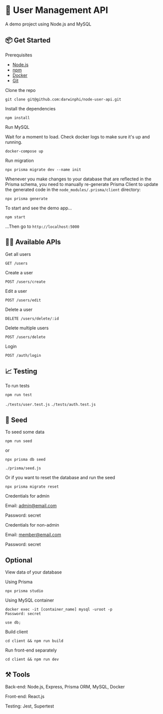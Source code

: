 # 📒 User Management API
A demo project using Node.js and MySQL

## 📦 Get Started
Prerequisites

- [Node.js](https://nodejs.org/en/download/)
- [npm](https://docs.npmjs.com/downloading-and-installing-node-js-and-npm)
- [Docker](https://docs.docker.com/get-docker/)
- [Git](https://git-scm.com/downloads)

Clone the repo
```
git clone git@github.com:darwinphi/node-user-api.git
```
Install the dependencies
```
npm install
```
Run MySQL

Wait for a moment to load. Check docker logs to make sure it's up and running.
```
docker-compose up
```

Run migration
```
npx prisma migrate dev --name init
```
Whenever you make changes to your database that are reflected in the Prisma schema, you need to manually re-generate Prisma Client to update the generated code in the `node_modules/.prisma/client` directory:
```
npx prisma generate
```

To start and see the demo app...
```
npm start
```
...Then go to `http://localhost:5000`

## 👨‍💻 Available APIs
Get all users
```
GET /users
```
Create a user
```
POST /users/create
```
Edit a user
```
POST /users/edit
```
Delete a user
```
DELETE /users/delete/:id
```
Delete multiple users
```
POST /users/delete
```
Login
```
POST /auth/login
```

## 📈 Testing
To  run tests
```
npm run test
```
`./tests/user.test.js`
`./tests/auth.test.js`

## 🌱 Seed
To seed some data
```
npm run seed
```

or
```
npx prisma db seed
```
`./prisma/seed.js`

Or if you want to reset the database and run the seed
```
npx prisma migrate reset
```
Credentials for admin

Email: admin@email.com

Password: secret

Credentials for non-admin

Email: member@email.com

Password: secret

## Optional
View data of your database

Using Prisma
```
npx prisma studio
```
Using MySQL container
```
docker exec -it [container_name] mysql -uroot -p
Password: secret
```
```
use db;
```
Build client
```
cd client && npm run build
```

Run front-end separately
```
cd client && npm run dev
```


## ⚒️ Tools
Back-end: Node.js, Express, Prisma ORM, MySQL, Docker

Front-end: React.js

Testing: Jest, Supertest

